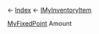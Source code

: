 ← [Index](Api-Index) ← [IMyInventoryItem](VRage.Game.ModAPI.Ingame.IMyInventoryItem)

[MyFixedPoint](VRage.MyFixedPoint) Amount

